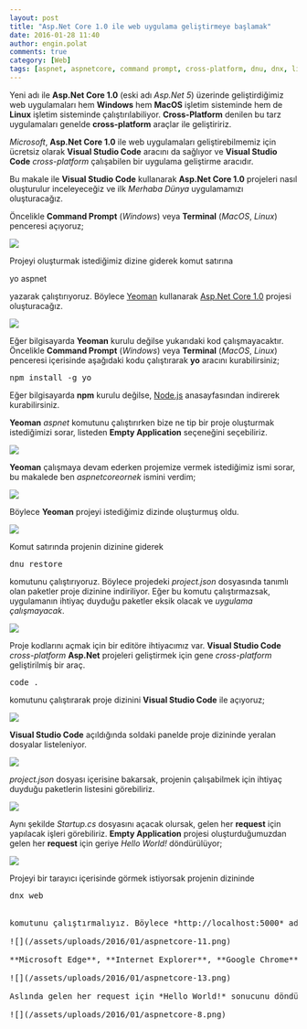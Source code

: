 ```yaml
---
layout: post
title: "Asp.Net Core 1.0 ile web uygulama geliştirmeye başlamak"
date: 2016-01-28 11:40
author: engin.polat
comments: true
category: [Web]
tags: [aspnet, aspnetcore, command prompt, cross-platform, dnu, dnx, linux, localhost, macos, nodejs, npm, project.json, request, response, restore, startup.cs, terminal, visual studio code, windows, yeoman, yo]
---
```

Yeni adı ile **Asp.Net Core 1.0** (eski adı *Asp.Net 5*) üzerinde geliştirdiğimiz web uygulamaları hem **Windows** hem **MacOS** işletim sisteminde hem de **Linux** işletim sisteminde çalıştırılabiliyor. **Cross-Platform** denilen bu tarz uygulamaları genelde **cross-platform** araçlar ile geliştiririz.

*Microsoft*, **Asp.Net Core 1.0** ile web uygulamaları geliştirebilmemiz için ücretsiz olarak **Visual Studio Code** aracını da sağlıyor ve **Visual Studio Code** *cross-platform* çalışabilen bir uygulama geliştirme aracıdır.

Bu makale ile **Visual Studio Code** kullanarak **Asp.Net Core 1.0** projeleri nasıl oluşturulur inceleyeceğiz ve ilk *Merhaba Dünya* uygulamamızı oluşturacağız.

Öncelikle **Command Prompt** (*Windows*) veya **Terminal** (*MacOS*, *Linux*) penceresi açıyoruz;

![](/assets/uploads/2016/01/aspnetcore-1.png)

Projeyi oluşturmak istediğimiz dizine giderek komut satırına



yo aspnet</pre>

yazarak çalıştırıyoruz. Böylece <a href="http://yeoman.io/" target="_blank">Yeoman</a> kullanarak <a href="https://github.com/omnisharp/generator-aspnet" target="_blank">Asp.Net Core 1.0</a> projesi oluşturacağız.

![](/assets/uploads/2016/01/aspnetcore-2.png)

Eğer bilgisayarda **Yeoman** kurulu değilse yukarıdaki kod çalışmayacaktır. Öncelikle **Command Prompt** (*Windows*) veya **Terminal** (*MacOS*, *Linux*) penceresi içerisinde aşağıdaki kodu çalıştırarak **yo** aracını kurabilirsiniz;

<pre class="brush:csharp">npm install -g yo</pre>

Eğer bilgisayarda **npm** kurulu değilse, <a href="https://nodejs.org" target="_blank">Node.js</a> anasayfasından indirerek kurabilirsiniz.

**Yeoman** *aspnet* komutunu çalıştırırken bize ne tip bir proje oluşturmak istediğimizi sorar, listeden **Empty Application** seçeneğini seçebiliriz.

![](/assets/uploads/2016/01/aspnetcore-3.png)

**Yeoman** çalışmaya devam ederken projemize vermek istediğimiz ismi sorar, bu makalede ben *aspnetcoreornek* ismini verdim;

![](/assets/uploads/2016/01/aspnetcore-4.png)

Böylece **Yeoman** projeyi istediğimiz dizinde oluşturmuş oldu.

![](/assets/uploads/2016/01/aspnetcore-5.png)

Komut satırında projenin dizinine giderek

<pre class="brush:csharp">dnu restore</pre>

komutunu çalıştırıyoruz. Böylece projedeki *project.json* dosyasında tanımlı olan paketler proje dizinine indiriliyor. Eğer bu komutu çalıştırmazsak, uygulamanın ihtiyaç duyduğu paketler eksik olacak ve *uygulama çalışmayacak*.

![](/assets/uploads/2016/01/aspnetcore-6.png)

Proje kodlarını açmak için bir editöre ihtiyacımız var. **Visual Studio Code** *cross-platform* **Asp.Net** projeleri geliştirmek için gene *cross-platform* geliştirilmiş bir araç.

<pre class="brush:csharp">code .</pre>

komutunu çalıştırarak proje dizinini **Visual Studio Code** ile açıyoruz;

![](/assets/uploads/2016/01/aspnetcore-7.png)

**Visual Studio Code** açıldığında soldaki panelde proje dizininde yeralan dosyalar listeleniyor.

![](/assets/uploads/2016/01/aspnetcore-9.png)

*project.json* dosyası içerisine bakarsak, projenin çalışabilmek için ihtiyaç duyduğu paketlerin listesini görebiliriz.

![](/assets/uploads/2016/01/aspnetcore-10.png)

Aynı şekilde *Startup.cs* dosyasını açacak olursak, gelen her **request** için yapılacak işleri görebiliriz. **Empty Application** projesi oluşturduğumuzdan gelen her **request** için geriye *Hello World!* döndürülüyor;

![](/assets/uploads/2016/01/aspnetcore-12.png)

Projeyi bir tarayıcı içerisinde görmek istiyorsak projenin dizininde

<pre class="brush:csharp">dnx web


komutunu çalıştırmalıyız. Böylece *http://localhost:5000* adresi üzerinde proje çalışmaya başlayacak.

![](/assets/uploads/2016/01/aspnetcore-11.png)

**Microsoft Edge**, **Internet Explorer**, **Google Chrome**, **Mozilla Firefox**, **Safari**, **Opera**, vs gibi bir tarayıcıyı açıp adres satırına *http://localhost:5000* yazacak olursak *Hello World!* cevabının görüntülendiğini görebiliriz;

![](/assets/uploads/2016/01/aspnetcore-13.png)

Aslında gelen her request için *Hello World!* sonucunu döndürdüğümüzden, *http://localhost:5000* ile başlayan hangi adrese gidersek gidelim hep aynı *Hello World!* sonucunu göreceğiz;

![](/assets/uploads/2016/01/aspnetcore-8.png)

